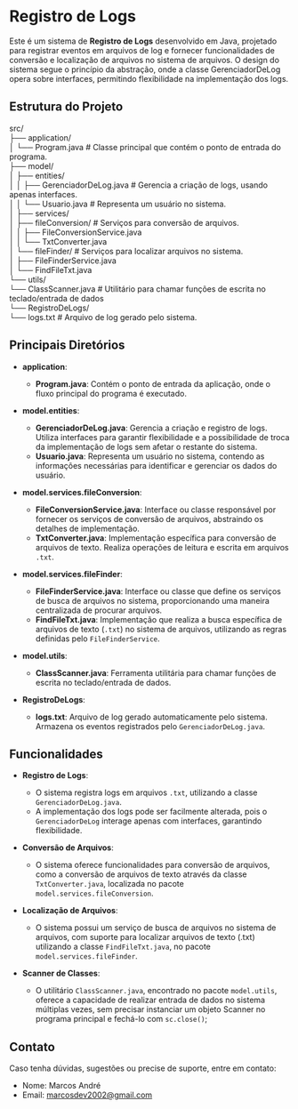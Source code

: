 # Registro de Logs

Este é um sistema de **Registro de Logs** desenvolvido em Java, projetado para registrar eventos em arquivos de log e fornecer funcionalidades de conversão e localização de arquivos no sistema de arquivos. O design do sistema segue o princípio da abstração, onde a classe GerenciadorDeLog opera sobre interfaces, permitindo flexibilidade na implementação dos logs.

## Estrutura do Projeto

src/  
├── application/  
│   └── Program.java     # Classe principal que contém o ponto de entrada do programa.  
├── model/  
│   ├── entities/  
│   │   ├── GerenciadorDeLog.java     # Gerencia a criação de logs, usando apenas interfaces.  
│   │   └── Usuario.java     # Representa um usuário no sistema.  
│   ├── services/  
│   ├── fileConversion/     # Serviços para conversão de arquivos.  
│   │   ├── FileConversionService.java  
│   │   └── TxtConverter.java  
│   └── fileFinder/     # Serviços para localizar arquivos no sistema.  
│       ├── FileFinderService.java  
│       └── FindFileTxt.java  
└── utils/  
    └── ClassScanner.java     # Utilitário para chamar funções de escrita no teclado/entrada de dados  
└── RegistroDeLogs/  
    └── logs.txt     # Arquivo de log gerado pelo sistema.  


## Principais Diretórios

- **application**:
  - **Program.java**: Contém o ponto de entrada da aplicação, onde o fluxo principal do programa é executado.

- **model.entities**:
  - **GerenciadorDeLog.java**: Gerencia a criação e registro de logs. Utiliza interfaces para garantir flexibilidade e a possibilidade de troca da implementação de logs sem afetar o restante do sistema.
  - **Usuario.java**: Representa um usuário no sistema, contendo as informações necessárias para identificar e gerenciar os dados do usuário.

- **model.services.fileConversion**:
  - **FileConversionService.java**: Interface ou classe responsável por fornecer os serviços de conversão de arquivos, abstraindo os detalhes de implementação.
  - **TxtConverter.java**: Implementação específica para conversão de arquivos de texto. Realiza operações de leitura e escrita em arquivos `.txt`.

- **model.services.fileFinder**:
  - **FileFinderService.java**: Interface ou classe que define os serviços de busca de arquivos no sistema, proporcionando uma maneira centralizada de procurar arquivos.
  - **FindFileTxt.java**: Implementação que realiza a busca específica de arquivos de texto (`.txt`) no sistema de arquivos, utilizando as regras definidas pelo `FileFinderService`.

- **model.utils**:
  - **ClassScanner.java**: Ferramenta utilitária para chamar funções de escrita no teclado/entrada de dados.

- **RegistroDeLogs**:
  - **logs.txt**: Arquivo de log gerado automaticamente pelo sistema. Armazena os eventos registrados pelo `GerenciadorDeLog.java`.

## Funcionalidades

- **Registro de Logs**: 
  - O sistema registra logs em arquivos `.txt`, utilizando a classe `GerenciadorDeLog.java`.
  - A implementação dos logs pode ser facilmente alterada, pois o `GerenciadorDeLog` interage apenas com interfaces, garantindo flexibilidade.

- **Conversão de Arquivos**: 
  - O sistema oferece funcionalidades para conversão de arquivos, como a conversão de arquivos de texto através da classe `TxtConverter.java`, localizada no pacote `model.services.fileConversion`.

- **Localização de Arquivos**: 
  - O sistema possui um serviço de busca de arquivos no sistema de arquivos, com suporte para localizar arquivos de texto (.txt) utilizando a classe `FindFileTxt.java`, no pacote `model.services.fileFinder`.

- **Scanner de Classes**: 
  - O utilitário `ClassScanner.java`, encontrado no pacote `model.utils`, oferece a capacidade de realizar entrada de dados no sistema múltiplas vezes, sem precisar instanciar um objeto Scanner no programa principal e fechá-lo com `sc.close()`;

## Contato

Caso tenha dúvidas, sugestões ou precise de suporte, entre em contato:

- Nome: Marcos André
- Email: marcosdev2002@gmail.com
